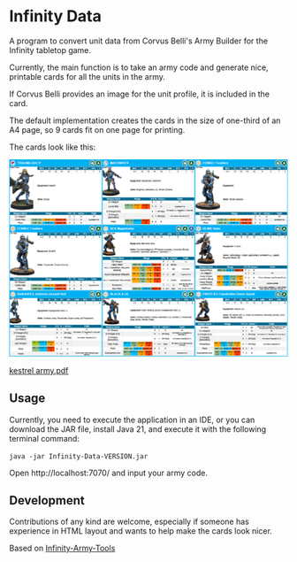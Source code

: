 # Infinity Data

A program to convert unit data from Corvus Belli's Army Builder for the Infinity tabletop game.

Currently, the main function is to take an army code and generate nice, printable cards for all the units in the army.

If Corvus Belli provides an image for the unit profile, it is included in the card.

The default implementation creates the cards in the size of one-third of an A4 page, so 9 cards fit on one page for printing.

The cards look like this:

![example.png](example.png)

[kestrel army.pdf](kestrel.pdf)

## Usage

Currently, you need to execute the application in an IDE, or you can download the JAR file, install Java 21, and execute it with the following terminal command:

``java -jar Infinity-Data-VERSION.jar``

Open http://localhost:7070/ and input your army code.

## Development

Contributions of any kind are welcome, especially if someone has experience in HTML layout and wants to help make the cards look nicer.

Based on [Infinity-Army-Tools](https://github.com/cwoac/Infinity-Army-Tools)